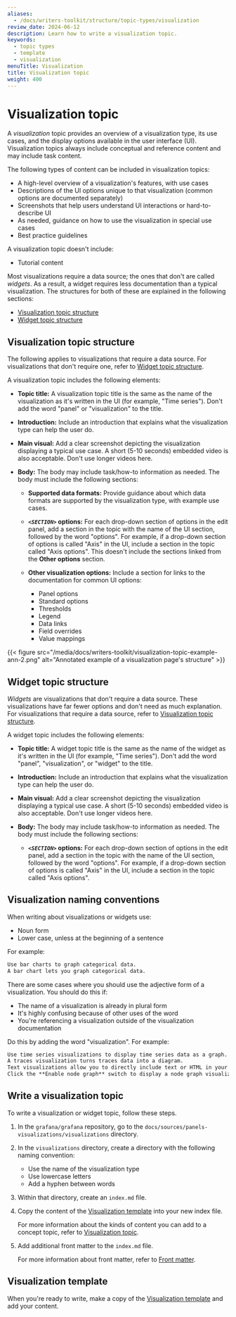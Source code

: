 ```yaml
---
aliases:
  - /docs/writers-toolkit/structure/topic-types/visualization
review_date: 2024-06-12
description: Learn how to write a visualization topic.
keywords:
  - topic types
  - template
  - visualization
menuTitle: Visualization
title: Visualization topic
weight: 400
---
```


# Visualization topic

A _visualization_ topic provides an overview of a visualization type, its use cases, and the display options available in the user interface (UI).
Visualization topics always include conceptual and reference content and may include task content.

The following types of content can be included in visualization topics:

- A high-level overview of a visualization's features, with use cases
- Descriptions of the UI options unique to that visualization (common options are documented separately)
- Screenshots that help users understand UI interactions or hard-to-describe UI
- As needed, guidance on how to use the visualization in special use cases
- Best practice guidelines

A visualization topic doesn't include:

- Tutorial content

Most visualizations require a data source; the ones that don't are called _widgets_.
As a result, a widget requires less documentation than a typical visualization.
The structures for both of these are explained in the following sections:

- [Visualization topic structure](#visualization-topic-structure)
- [Widget topic structure](#widget-topic-structure)

## Visualization topic structure

The following applies to visualizations that require a data source.
For visualizations that don't require one, refer to [Widget topic structure](#widget-topic-structure).

A visualization topic includes the following elements:

- **Topic title:** A visualization topic title is the same as the name of the visualization as it's written in the UI (for example, "Time series").
  Don't add the word "panel" or "visualization" to the title.

- **Introduction:** Include an introduction that explains what the visualization type can help the user do.

- **Main visual:** Add a clear screenshot depicting the visualization displaying a typical use case.
  A short (5-10 seconds) embedded video is also acceptable.
  Don't use longer videos here.

- **Body:** The body may include task/how-to information as needed.
  The body must include the following sections:

  - **Supported data formats:** Provide guidance about which data formats are supported by the visualization type, with example use cases.
  - **_`<SECTION>`_ options:** For each drop-down section of options in the edit panel, add a section in the topic with the name of the UI section, followed by the word "options".
    For example, if a drop-down section of options is called "Axis" in the UI, include a section in the topic called "Axis options".
    This doesn't include the sections linked from the **Other options** section.
  - **Other visualization options:** Include a section for links to the documentation for common UI options:

    - Panel options
    - Standard options
    - Thresholds
    - Legend
    - Data links
    - Field overrides
    - Value mappings

{{< figure src="/media/docs/writers-toolkit/visualization-topic-example-ann-2.png" alt="Annotated example of a visualization page's structure" >}}

## Widget topic structure

_Widgets_ are visualizations that don't require a data source.
These visualizations have far fewer options and don't need as much explanation.
For visualizations that require a data source, refer to [Visualization topic structure](#visualization-topic-structure).

A widget topic includes the following elements:

- **Topic title:** A widget topic title is the same as the name of the widget as it's written in the UI (for example, "Time series").
  Don't add the word "panel", "visualization", or "widget" to the title.

- **Introduction:** Include an introduction that explains what the visualization type can help the user do.

- **Main visual:** Add a clear screenshot depicting the visualization displaying a typical use case.
  A short (5-10 seconds) embedded video is also acceptable.
  Don't use longer videos here.

- **Body:** The body may include task/how-to information as needed.
  The body must include the following sections:

  - **_`<SECTION>`_ options:** For each drop-down section of options in the edit panel, add a section in the topic with the name of the UI section, followed by the word "options".
    For example, if a drop-down section of options is called "Axis" in the UI, include a section in the topic called "Axis options".

## Visualization naming conventions

When writing about visualizations or widgets use:

- Noun form
- Lower case, unless at the beginning of a sentence

For example:

```markdown
Use bar charts to graph categorical data.
A bar chart lets you graph categorical data.
```

There are some cases where you should use the adjective form of a visualization.
You should do this if:

- The name of a visualization is already in plural form
- It's highly confusing because of other uses of the word
- You're referencing a visualization outside of the visualization documentation

Do this by adding the word "visualization". For example:

```markdown
Use time series visualizations to display time series data as a graph.
A traces visualization turns traces data into a diagram.
Text visualizations allow you to directly include text or HTML in your dashboards.
Click the **Enable node graph** switch to display a node graph visualization above the trace view.
```

## Write a visualization topic

To write a visualization or widget topic, follow these steps.

1. In the `grafana/grafana` repository, go to the `docs/sources/panels-visualizations/visualizations` directory.
1. In the `visualizations` directory, create a directory with the following naming convention:

   - Use the name of the visualization type
   - Use lowercase letters
   - Add a hyphen between words

1. Within that directory, create an `index.md` file.
1. Copy the content of the [Visualization template](https://github.com/grafana/writers-toolkit/blob/main/docs/static/templates/visualization-template.md) into your new index file.

   For more information about the kinds of content you can add to a concept topic, refer to [Visualization topic](#visualization-topic).

1. Add additional front matter to the `index.md` file.

   For more information about front matter, refer to [Front matter](https://grafana.com/docs/writers-toolkit/write/front-matter/).

## Visualization template

When you're ready to write, make a copy of the [Visualization template](https://github.com/grafana/writers-toolkit/blob/main/docs/static/templates/visualization-template.md) and add your content.
